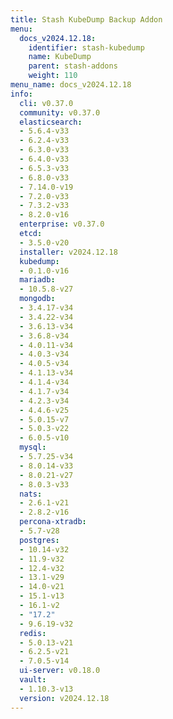 ```yaml
---
title: Stash KubeDump Backup Addon
menu:
  docs_v2024.12.18:
    identifier: stash-kubedump
    name: KubeDump
    parent: stash-addons
    weight: 110
menu_name: docs_v2024.12.18
info:
  cli: v0.37.0
  community: v0.37.0
  elasticsearch:
  - 5.6.4-v33
  - 6.2.4-v33
  - 6.3.0-v33
  - 6.4.0-v33
  - 6.5.3-v33
  - 6.8.0-v33
  - 7.14.0-v19
  - 7.2.0-v33
  - 7.3.2-v33
  - 8.2.0-v16
  enterprise: v0.37.0
  etcd:
  - 3.5.0-v20
  installer: v2024.12.18
  kubedump:
  - 0.1.0-v16
  mariadb:
  - 10.5.8-v27
  mongodb:
  - 3.4.17-v34
  - 3.4.22-v34
  - 3.6.13-v34
  - 3.6.8-v34
  - 4.0.11-v34
  - 4.0.3-v34
  - 4.0.5-v34
  - 4.1.13-v34
  - 4.1.4-v34
  - 4.1.7-v34
  - 4.2.3-v34
  - 4.4.6-v25
  - 5.0.15-v7
  - 5.0.3-v22
  - 6.0.5-v10
  mysql:
  - 5.7.25-v34
  - 8.0.14-v33
  - 8.0.21-v27
  - 8.0.3-v33
  nats:
  - 2.6.1-v21
  - 2.8.2-v16
  percona-xtradb:
  - 5.7-v28
  postgres:
  - 10.14-v32
  - 11.9-v32
  - 12.4-v32
  - 13.1-v29
  - 14.0-v21
  - 15.1-v13
  - 16.1-v2
  - "17.2"
  - 9.6.19-v32
  redis:
  - 5.0.13-v21
  - 6.2.5-v21
  - 7.0.5-v14
  ui-server: v0.18.0
  vault:
  - 1.10.3-v13
  version: v2024.12.18
---
```


